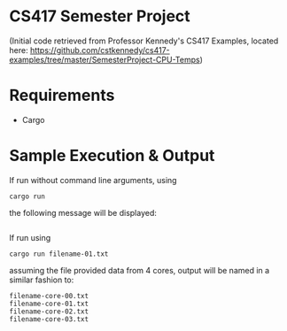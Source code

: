 # CS417 Semester Project
(Initial code retrieved from Professor Kennedy's CS417 Examples, located here: https://github.com/cstkennedy/cs417-examples/tree/master/SemesterProject-CPU-Temps)
 
# Requirements

 * Cargo

# Sample Execution & Output

If run without command line arguments, using 

```
cargo run
```

the following message will be displayed:

```

```

If run using

```
cargo run filename-01.txt
```

assuming the file provided data from 4 cores, output will be named in a similar fashion to:

```
filename-core-00.txt
filename-core-01.txt
filename-core-02.txt
filename-core-03.txt
```
